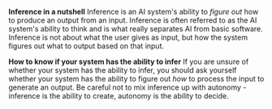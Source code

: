 **Inference in a nutshell**
Inference is an AI system's ability  to _figure out_ how to produce an output from an input. Inference is often referred to as the AI system's ability to think and is what really separates AI from basic software. Inference is not about what the user gives as input, but how the system figures out what to output based on that input. 

**How to know if your system has the ability to infer**
If you are unsure of whether your system has the ability to infer, you should ask yourself whether your system has the ability to figure out *how* to process the input to generate an output. Be careful not to mix inference up with autonomy - inference is the ability to create, autonomy is the ability to decide.   

